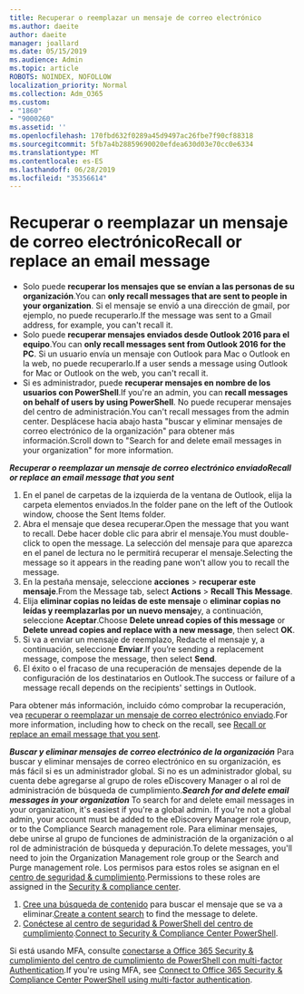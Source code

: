 ```yaml
---
title: Recuperar o reemplazar un mensaje de correo electrónico
ms.author: daeite
author: daeite
manager: joallard
ms.date: 05/15/2019
ms.audience: Admin
ms.topic: article
ROBOTS: NOINDEX, NOFOLLOW
localization_priority: Normal
ms.collection: Adm_O365
ms.custom:
- "1860"
- "9000260"
ms.assetid: ''
ms.openlocfilehash: 170fbd632f0289a45d9497ac26fbe7f90cf88318
ms.sourcegitcommit: 5fb7a4b28859690020efdea630d03e70cc0e6334
ms.translationtype: MT
ms.contentlocale: es-ES
ms.lasthandoff: 06/28/2019
ms.locfileid: "35356614"
---
```

# <a name="recall-or-replace-an-email-message"></a><span data-ttu-id="ff2c5-102">Recuperar o reemplazar un mensaje de correo electrónico</span><span class="sxs-lookup"><span data-stu-id="ff2c5-102">Recall or replace an email message</span></span>

- <span data-ttu-id="ff2c5-103">Solo puede **recuperar los mensajes que se envían a las personas de su organización**.</span><span class="sxs-lookup"><span data-stu-id="ff2c5-103">You can **only recall messages that are sent to people in your organization**.</span></span> <span data-ttu-id="ff2c5-104">Si el mensaje se envió a una dirección de gmail, por ejemplo, no puede recuperarlo.</span><span class="sxs-lookup"><span data-stu-id="ff2c5-104">If the message was sent to a Gmail address, for example, you can't recall it.</span></span>
- <span data-ttu-id="ff2c5-105">Solo puede **recuperar mensajes enviados desde Outlook 2016 para el equipo**.</span><span class="sxs-lookup"><span data-stu-id="ff2c5-105">You can **only recall messages sent from Outlook 2016 for the PC**.</span></span> <span data-ttu-id="ff2c5-106">Si un usuario envía un mensaje con Outlook para Mac o Outlook en la web, no puede recuperarlo.</span><span class="sxs-lookup"><span data-stu-id="ff2c5-106">If a user sends a message using Outlook for Mac or Outlook on the web, you can't recall it.</span></span>
- <span data-ttu-id="ff2c5-107">Si es administrador, puede **recuperar mensajes en nombre de los usuarios con PowerShell**.</span><span class="sxs-lookup"><span data-stu-id="ff2c5-107">If you're an admin, you can **recall messages on behalf of users by using PowerShell**.</span></span> <span data-ttu-id="ff2c5-108">No puede recuperar mensajes del centro de administración.</span><span class="sxs-lookup"><span data-stu-id="ff2c5-108">You can't recall messages from the admin center.</span></span> <span data-ttu-id="ff2c5-109">Desplácese hacia abajo hasta "buscar y eliminar mensajes de correo electrónico de la organización" para obtener más información.</span><span class="sxs-lookup"><span data-stu-id="ff2c5-109">Scroll down to "Search for and delete email messages in your organization" for more information.</span></span>

<span data-ttu-id="ff2c5-110">***Recuperar o reemplazar un mensaje de correo electrónico enviado***</span><span class="sxs-lookup"><span data-stu-id="ff2c5-110">***Recall or replace an email message that you sent***</span></span>

1. <span data-ttu-id="ff2c5-111">En el panel de carpetas de la izquierda de la ventana de Outlook, elija la carpeta elementos enviados.</span><span class="sxs-lookup"><span data-stu-id="ff2c5-111">In the folder pane on the left of the Outlook window, choose the Sent Items folder.</span></span>
2. <span data-ttu-id="ff2c5-112">Abra el mensaje que desea recuperar.</span><span class="sxs-lookup"><span data-stu-id="ff2c5-112">Open the message that you want to recall.</span></span> <span data-ttu-id="ff2c5-113">Debe hacer doble clic para abrir el mensaje.</span><span class="sxs-lookup"><span data-stu-id="ff2c5-113">You must double-click to open the message.</span></span> <span data-ttu-id="ff2c5-114">La selección del mensaje para que aparezca en el panel de lectura no le permitirá recuperar el mensaje.</span><span class="sxs-lookup"><span data-stu-id="ff2c5-114">Selecting the message so it appears in the reading pane won't allow you to recall the message.</span></span>
3. <span data-ttu-id="ff2c5-115">En la pestaña mensaje, seleccione **acciones** > **recuperar este mensaje**.</span><span class="sxs-lookup"><span data-stu-id="ff2c5-115">From the Message tab, select **Actions** > **Recall This Message**.</span></span>
4. <span data-ttu-id="ff2c5-116">Elija **eliminar copias no leídas de este mensaje** o **eliminar copias no leídas y reemplazarlas por un nuevo mensaje**y, a continuación, seleccione **Aceptar**.</span><span class="sxs-lookup"><span data-stu-id="ff2c5-116">Choose **Delete unread copies of this message** or **Delete unread copies and replace with a new message**, then select **OK**.</span></span>
5. <span data-ttu-id="ff2c5-117">Si va a enviar un mensaje de reemplazo, Redacte el mensaje y, a continuación, seleccione **Enviar**.</span><span class="sxs-lookup"><span data-stu-id="ff2c5-117">If you’re sending a replacement message, compose the message, then select **Send**.</span></span>
6. <span data-ttu-id="ff2c5-118">El éxito o el fracaso de una recuperación de mensajes depende de la configuración de los destinatarios en Outlook.</span><span class="sxs-lookup"><span data-stu-id="ff2c5-118">The success or failure of a message recall depends on the recipients' settings in Outlook.</span></span>

<span data-ttu-id="ff2c5-119">Para obtener más información, incluido cómo comprobar la recuperación, vea [recuperar o reemplazar un mensaje de correo electrónico enviado](https://support.office.com/article/35027f88-d655-4554-b4f8-6c0729a723a0).</span><span class="sxs-lookup"><span data-stu-id="ff2c5-119">For more information, including how to check on the recall, see [Recall or replace an email message that you sent](https://support.office.com/article/35027f88-d655-4554-b4f8-6c0729a723a0).</span></span>

<span data-ttu-id="ff2c5-120">***Buscar y eliminar mensajes de correo electrónico de la organización*** Para buscar y eliminar mensajes de correo electrónico en su organización, es más fácil si es un administrador global. Si no es un administrador global, su cuenta debe agregarse al grupo de roles eDiscovery Manager o al rol de administración de búsqueda de cumplimiento.</span><span class="sxs-lookup"><span data-stu-id="ff2c5-120">***Search for and delete email messages in your organization*** To search for and delete email messages in your organization, it's easiest if you're a global admin. If you're not a global admin, your account must be added to the eDiscovery Manager role group, or to the Compliance Search management role.</span></span> <span data-ttu-id="ff2c5-121">Para eliminar mensajes, debe unirse al grupo de funciones de administración de la organización o al rol de administración de búsqueda y depuración.</span><span class="sxs-lookup"><span data-stu-id="ff2c5-121">To delete messages, you'll need to join the Organization Management role group or the Search and Purge management role.</span></span> <span data-ttu-id="ff2c5-122">Los permisos para estos roles se asignan en el [centro de seguridad & cumplimiento](https://protection.office.com/).</span><span class="sxs-lookup"><span data-stu-id="ff2c5-122">Permissions to these roles are assigned in the [Security & compliance center](https://protection.office.com/).</span></span>

1. <span data-ttu-id="ff2c5-123">[Cree una búsqueda de contenido](https://docs.microsoft.com/office365/securitycompliance/content-search) para buscar el mensaje que se va a eliminar.</span><span class="sxs-lookup"><span data-stu-id="ff2c5-123">[Create a content search](https://docs.microsoft.com/office365/securitycompliance/content-search) to find the message to delete.</span></span>
2. <span data-ttu-id="ff2c5-124">[Conéctese al centro de seguridad & PowerShell del centro de cumplimiento](https://docs.microsoft.com/powershell/exchange/office-365-scc/connect-to-scc-powershell/connect-to-scc-powershell?view=exchange-ps).</span><span class="sxs-lookup"><span data-stu-id="ff2c5-124">[Connect to Security & Compliance Center PowerShell](https://docs.microsoft.com/powershell/exchange/office-365-scc/connect-to-scc-powershell/connect-to-scc-powershell?view=exchange-ps).</span></span> 

<span data-ttu-id="ff2c5-125">Si está usando MFA, consulte [conectarse a Office 365 Security & cumplimiento del centro de cumplimiento de PowerShell con multi-factor Authentication](https://docs.microsoft.com/powershell/exchange/office-365-scc/connect-to-scc-powershell/mfa-connect-to-scc-powershell?view=exchange-ps).</span><span class="sxs-lookup"><span data-stu-id="ff2c5-125">If you're using MFA, see [Connect to Office 365 Security & Compliance Center PowerShell using multi-factor authentication](https://docs.microsoft.com/powershell/exchange/office-365-scc/connect-to-scc-powershell/mfa-connect-to-scc-powershell?view=exchange-ps).</span></span> 
